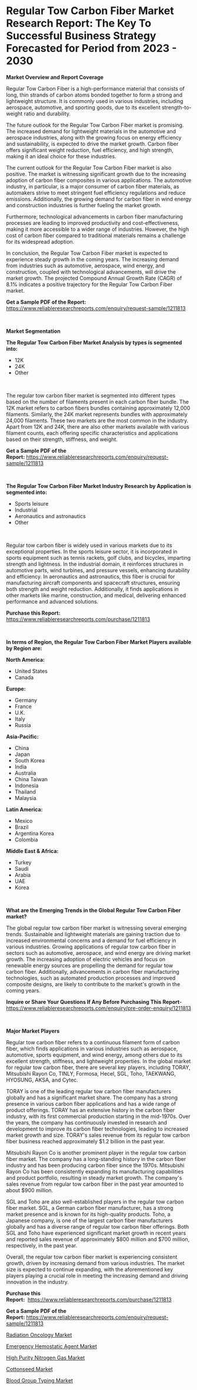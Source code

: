 <p><h1>Regular Tow Carbon Fiber Market Research Report: The Key To Successful Business Strategy Forecasted for Period from 2023 - 2030</h1></p><p><strong>Market Overview and Report Coverage</strong></p>
<p><p>Regular Tow Carbon Fiber is a high-performance material that consists of long, thin strands of carbon atoms bonded together to form a strong and lightweight structure. It is commonly used in various industries, including aerospace, automotive, and sporting goods, due to its excellent strength-to-weight ratio and durability.</p><p>The future outlook for the Regular Tow Carbon Fiber market is promising. The increased demand for lightweight materials in the automotive and aerospace industries, along with the growing focus on energy efficiency and sustainability, is expected to drive the market growth. Carbon fiber offers significant weight reduction, fuel efficiency, and high strength, making it an ideal choice for these industries.</p><p>The current outlook for the Regular Tow Carbon Fiber market is also positive. The market is witnessing significant growth due to the increasing adoption of carbon fiber composites in various applications. The automotive industry, in particular, is a major consumer of carbon fiber materials, as automakers strive to meet stringent fuel efficiency regulations and reduce emissions. Additionally, the growing demand for carbon fiber in wind energy and construction industries is further fueling the market growth.</p><p>Furthermore, technological advancements in carbon fiber manufacturing processes are leading to improved productivity and cost-effectiveness, making it more accessible to a wider range of industries. However, the high cost of carbon fiber compared to traditional materials remains a challenge for its widespread adoption.</p><p>In conclusion, the Regular Tow Carbon Fiber market is expected to experience steady growth in the coming years. The increasing demand from industries such as automotive, aerospace, wind energy, and construction, coupled with technological advancements, will drive the market growth. The projected Compound Annual Growth Rate (CAGR) of 8.1% indicates a positive trajectory for the Regular Tow Carbon Fiber market.</p></p>
<p><strong>Get a Sample PDF of the Report:</strong> <a href="https://www.reliableresearchreports.com/enquiry/request-sample/1211813">https://www.reliableresearchreports.com/enquiry/request-sample/1211813</a></p>
<p>&nbsp;</p>
<p><strong>Market Segmentation</strong></p>
<p><strong>The Regular Tow Carbon Fiber Market Analysis by types is segmented into:</strong></p>
<p><ul><li>12K</li><li>24K</li><li>Other</li></ul></p>
<p>&nbsp;</p>
<p><p>The regular tow carbon fiber market is segmented into different types based on the number of filaments present in each carbon fiber bundle. The 12K market refers to carbon fibers bundles containing approximately 12,000 filaments. Similarly, the 24K market represents bundles with approximately 24,000 filaments. These two markets are the most common in the industry. Apart from 12K and 24K, there are also other markets available with various filament counts, each offering specific characteristics and applications based on their strength, stiffness, and weight.</p></p>
<p><strong>Get a Sample PDF of the Report:</strong>&nbsp;<a href="https://www.reliableresearchreports.com/enquiry/request-sample/1211813">https://www.reliableresearchreports.com/enquiry/request-sample/1211813</a></p>
<p>&nbsp;</p>
<p><strong>The Regular Tow Carbon Fiber Market Industry Research by Application is segmented into:</strong></p>
<p><ul><li>Sports leisure</li><li>Industrial</li><li>Aeronautics and astronautics</li><li>Other</li></ul></p>
<p>&nbsp;</p>
<p><p>Regular tow carbon fiber is widely used in various markets due to its exceptional properties. In the sports leisure sector, it is incorporated in sports equipment such as tennis rackets, golf clubs, and bicycles, imparting strength and lightness. In the industrial domain, it reinforces structures in automotive parts, wind turbines, and pressure vessels, enhancing durability and efficiency. In aeronautics and astronautics, this fiber is crucial for manufacturing aircraft components and spacecraft structures, ensuring both strength and weight reduction. Additionally, it finds applications in other markets like marine, construction, and medical, delivering enhanced performance and advanced solutions.</p></p>
<p><strong>Purchase this Report:</strong>&nbsp; <a href="https://www.reliableresearchreports.com/purchase/1211813">https://www.reliableresearchreports.com/purchase/1211813</a></p>
<p>&nbsp;</p>
<p><strong>In terms of Region, the Regular Tow Carbon Fiber Market Players available by Region are:</strong></p>
<p>
    <p> <strong> North America: </strong>
        <ul>
            <li>United States</li>
            <li>Canada</li>
        </ul>
        </p> 
    <p> <strong> Europe: </strong>
        <ul>
            <li>Germany</li>
            <li>France</li>
            <li>U.K.</li>
            <li>Italy</li>
            <li>Russia</li>
        </ul>
        </p> 
    <p> <strong> Asia-Pacific: </strong>
        <ul>
            <li>China</li>
            <li>Japan</li>
            <li>South Korea</li>
            <li>India</li>
            <li>Australia</li>
            <li>China Taiwan</li>
            <li>Indonesia</li>
            <li>Thailand</li>
            <li>Malaysia</li>
        </ul>
        </p> 
    <p> <strong> Latin America: </strong>
        <ul>
            <li>Mexico</li>
            <li>Brazil</li>
            <li>Argentina Korea</li>
            <li>Colombia</li>
        </ul>
        </p> 
    <p> <strong> Middle East & Africa: </strong>
        <ul>
            <li>Turkey</li>
            <li>Saudi</li>
            <li>Arabia</li>
            <li>UAE</li>
            <li>Korea</li>
        </ul>
    </p>
    </p>
<p>&nbsp;</p>
<p><strong>What are the Emerging Trends in the Global Regular Tow Carbon Fiber market?</strong></p>
<p><p>The global regular tow carbon fiber market is witnessing several emerging trends. Sustainable and lightweight materials are gaining traction due to increased environmental concerns and a demand for fuel efficiency in various industries. Growing applications of regular tow carbon fiber in sectors such as automotive, aerospace, and wind energy are driving market growth. The increasing adoption of electric vehicles and focus on renewable energy sources are propelling the demand for regular tow carbon fiber. Additionally, advancements in carbon fiber manufacturing technologies, such as automated production processes and improved composite designs, are likely to contribute to the market's growth in the coming years.</p></p>
<p><strong>Inquire or Share Your Questions If Any Before Purchasing This Report</strong>- <a href="https://www.reliableresearchreports.com/enquiry/pre-order-enquiry/1211813">https://www.reliableresearchreports.com/enquiry/pre-order-enquiry/1211813</a></p>
<p>&nbsp;</p>
<p><strong>Major Market Players</strong></p>
<p><p>Regular tow carbon fiber refers to a continuous filament form of carbon fiber, which finds applications in various industries such as aerospace, automotive, sports equipment, and wind energy, among others due to its excellent strength, stiffness, and lightweight properties. In the global market for regular tow carbon fiber, there are several key players, including TORAY, Mitsubishi Rayon Co, TINLY, Formosa, Hecel, SGL, Toho, TAEKWANG, HYOSUNG, AKSA, and Cytec.</p><p>TORAY is one of the leading regular tow carbon fiber manufacturers globally and has a significant market share. The company has a strong presence in various carbon fiber applications and has a wide range of product offerings. TORAY has an extensive history in the carbon fiber industry, with its first commercial production starting in the mid-1970s. Over the years, the company has continuously invested in research and development to improve its carbon fiber technologies, leading to increased market growth and size. TORAY's sales revenue from its regular tow carbon fiber business reached approximately $1.2 billion in the past year.</p><p>Mitsubishi Rayon Co is another prominent player in the regular tow carbon fiber market. The company has a long-standing history in the carbon fiber industry and has been producing carbon fiber since the 1970s. Mitsubishi Rayon Co has been consistently expanding its manufacturing capabilities and product portfolio, resulting in steady market growth. The company's sales revenue from regular tow carbon fiber in the past year amounted to about $900 million.</p><p>SGL and Toho are also well-established players in the regular tow carbon fiber market. SGL, a German carbon fiber manufacturer, has a strong market presence and is known for its high-quality products. Toho, a Japanese company, is one of the largest carbon fiber manufacturers globally and has a diverse range of regular tow carbon fiber offerings. Both SGL and Toho have experienced significant market growth in recent years and reported sales revenue of approximately $800 million and $700 million, respectively, in the past year.</p><p>Overall, the regular tow carbon fiber market is experiencing consistent growth, driven by increasing demand from various industries. The market size is expected to continue expanding, with the aforementioned key players playing a crucial role in meeting the increasing demand and driving innovation in the industry.</p></p>
<p><strong>Purchase this Report:</strong>&nbsp;&nbsp;<a href="https://www.reliableresearchreports.com/purchase/1211813">https://www.reliableresearchreports.com/purchase/1211813</a></p>
<p></p>
<p><strong>Get a Sample PDF of the Report:</strong>&nbsp;<a href="https://www.reliableresearchreports.com/enquiry/request-sample/1211813">https://www.reliableresearchreports.com/enquiry/request-sample/1211813</a></p>
<p><p><a href="https://www.linkedin.com/pulse/radiation-oncology-market-research-report-unlocks-analysis-u8btc/">Radiation Oncology Market</a></p><p><a href="https://github.com/abbypearson7765/Market-Research-Report-List-1/blob/main/emergency-hemostatic-agent-market.md">Emergency Hemostatic Agent Market</a></p><p><a href="https://medium.com/@laurenbrown1918/high-purity-nitrogen-gas-market-size-growth-forecast-2023-2030-574689d6bdc4">High Purity Nitrogen Gas Market</a></p><p><a href="https://medium.com/@ruthmorales25/cottonseed-market-size-growth-forecast-2023-2030-bddc1da21679">Cottonseed Market</a></p><p><a href="https://www.linkedin.com/pulse/blood-group-typing-market-size-share-amp-trends-analysis-wgauc/">Blood Group Typing Market</a></p></p>